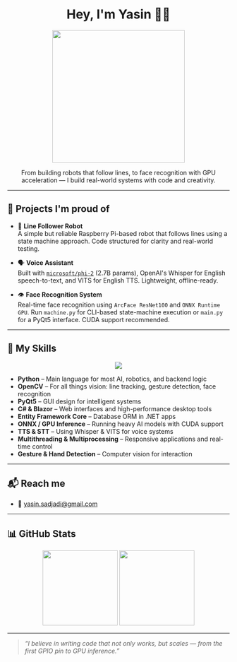 <h1 align="center">Hey, I'm Yasin 👨‍💻</h1>
<p align="center">
  <img src="https://media.giphy.com/media/v1.Y2lkPTc5MGI3NjExc2dtYXA2aHN3ZndkbjFoN3huYjltNzMxYzh2cW9ndWd1c2xwcnZqZSZlcD12MV9naWZzX3NlYXJjaCZjdD1n/SWoSkN6DxTszqIKEqv/giphy.gif" width="300"/>
</p>

<p align="center">  
  From building robots that follow lines, to face recognition with GPU acceleration — I build real-world systems with code and creativity.
</p>

---

## 🚀 Projects I'm proud of

- 🤖 **Line Follower Robot**  
  A simple but reliable Raspberry Pi-based robot that follows lines using a state machine approach. Code structured for clarity and real-world testing.

- 🗣️ **Voice Assistant**  
  Built with [`microsoft/phi-2`](https://huggingface.co/microsoft/phi-2) (2.7B params), OpenAI's Whisper for English speech-to-text, and VITS for English TTS. Lightweight, offline-ready.

- 👁️ **Face Recognition System**  
  Real-time face recognition using `ArcFace ResNet100` and `ONNX Runtime GPU`. Run `machine.py` for CLI-based state-machine execution or `main.py` for a PyQt5 interface. CUDA support recommended.

---

## 🧠 My Skills

<p align="center">
  <img src="https://skillicons.dev/icons?i=python,opencv,raspberrypi,cpp,cs,dotnet,html,css,js" />
</p>

- **Python** – Main language for most AI, robotics, and backend logic  
- **OpenCV** – For all things vision: line tracking, gesture detection, face recognition  
- **PyQt5** – GUI design for intelligent systems  
- **C# & Blazor** – Web interfaces and high-performance desktop tools  
- **Entity Framework Core** – Database ORM in .NET apps  
- **ONNX / GPU Inference** – Running heavy AI models with CUDA support  
- **TTS & STT** – Using Whisper & VITS for voice systems  
- **Multithreading & Multiprocessing** – Responsive applications and real-time control  
- **Gesture & Hand Detection** – Computer vision for interaction

---

## 📬 Reach me

- 📧 yasin.sadjadi@gmail.com

---

## 📊 GitHub Stats

<p align="center">
  <img src="https://github-readme-stats.vercel.app/api?username=yasinsadjadi&show_icons=true&theme=radical" height="170"/>
  <img src="https://github-readme-stats.vercel.app/api/top-langs/?username=yasinsadjadi&layout=compact&theme=radical" height="170"/>
</p>

---

> _“I believe in writing code that not only works, but scales — from the first GPIO pin to GPU inference.”_

